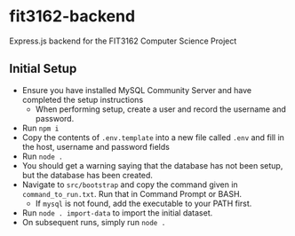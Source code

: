 # fit3162-backend
Express.js backend for the FIT3162 Computer Science Project

## Initial Setup
* Ensure you have installed MySQL Community Server and have completed the setup instructions
    * When performing setup, create a user and record the username and password.
* Run `npm i`
* Copy the contents of `.env.template` into a new file called `.env` and fill in the host, username and password fields
* Run `node .`
* You should get a warning saying that the database has not been setup, but the database has been created.
* Navigate to `src/bootstrap` and copy the command given in `command_to_run.txt`. Run that in Command Prompt or BASH.
    * If `mysql` is not found, add the executable to your PATH first.
* Run `node . import-data` to import the initial dataset.
* On subsequent runs, simply run `node .`